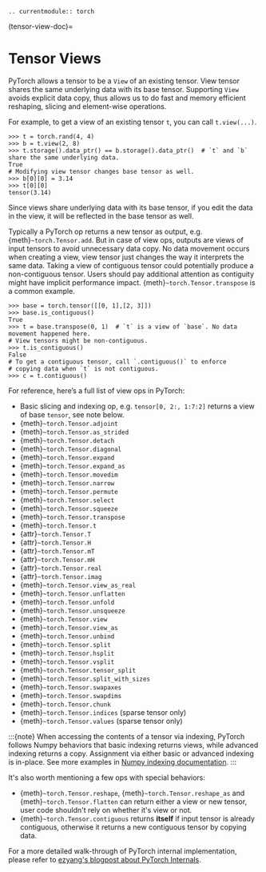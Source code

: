```{eval-rst}
.. currentmodule:: torch
```

(tensor-view-doc)=

# Tensor Views

PyTorch allows a tensor to be a `View` of an existing tensor. View tensor shares the same underlying data
with its base tensor. Supporting `View` avoids explicit data copy, thus allows us to do fast and memory efficient
reshaping, slicing and element-wise operations.

For example, to get a view of an existing tensor `t`, you can call `t.view(...)`.

```
>>> t = torch.rand(4, 4)
>>> b = t.view(2, 8)
>>> t.storage().data_ptr() == b.storage().data_ptr()  # `t` and `b` share the same underlying data.
True
# Modifying view tensor changes base tensor as well.
>>> b[0][0] = 3.14
>>> t[0][0]
tensor(3.14)
```

Since views share underlying data with its base tensor, if you edit the data
in the view, it will be reflected in the base tensor as well.

Typically a PyTorch op returns a new tensor as output, e.g. {meth}`~torch.Tensor.add`.
But in case of view ops, outputs are views of input tensors to avoid unnecessary data copy.
No data movement occurs when creating a view, view tensor just changes the way
it interprets the same data. Taking a view of contiguous tensor could potentially produce a non-contiguous tensor.
Users should pay additional attention as contiguity might have implicit performance impact.
{meth}`~torch.Tensor.transpose` is a common example.

```
>>> base = torch.tensor([[0, 1],[2, 3]])
>>> base.is_contiguous()
True
>>> t = base.transpose(0, 1)  # `t` is a view of `base`. No data movement happened here.
# View tensors might be non-contiguous.
>>> t.is_contiguous()
False
# To get a contiguous tensor, call `.contiguous()` to enforce
# copying data when `t` is not contiguous.
>>> c = t.contiguous()
```

For reference, here’s a full list of view ops in PyTorch:

- Basic slicing and indexing op, e.g. `tensor[0, 2:, 1:7:2]` returns a view of base `tensor`, see note below.
- {meth}`~torch.Tensor.adjoint`
- {meth}`~torch.Tensor.as_strided`
- {meth}`~torch.Tensor.detach`
- {meth}`~torch.Tensor.diagonal`
- {meth}`~torch.Tensor.expand`
- {meth}`~torch.Tensor.expand_as`
- {meth}`~torch.Tensor.movedim`
- {meth}`~torch.Tensor.narrow`
- {meth}`~torch.Tensor.permute`
- {meth}`~torch.Tensor.select`
- {meth}`~torch.Tensor.squeeze`
- {meth}`~torch.Tensor.transpose`
- {meth}`~torch.Tensor.t`
- {attr}`~torch.Tensor.T`
- {attr}`~torch.Tensor.H`
- {attr}`~torch.Tensor.mT`
- {attr}`~torch.Tensor.mH`
- {attr}`~torch.Tensor.real`
- {attr}`~torch.Tensor.imag`
- {meth}`~torch.Tensor.view_as_real`
- {meth}`~torch.Tensor.unflatten`
- {meth}`~torch.Tensor.unfold`
- {meth}`~torch.Tensor.unsqueeze`
- {meth}`~torch.Tensor.view`
- {meth}`~torch.Tensor.view_as`
- {meth}`~torch.Tensor.unbind`
- {meth}`~torch.Tensor.split`
- {meth}`~torch.Tensor.hsplit`
- {meth}`~torch.Tensor.vsplit`
- {meth}`~torch.Tensor.tensor_split`
- {meth}`~torch.Tensor.split_with_sizes`
- {meth}`~torch.Tensor.swapaxes`
- {meth}`~torch.Tensor.swapdims`
- {meth}`~torch.Tensor.chunk`
- {meth}`~torch.Tensor.indices` (sparse tensor only)
- {meth}`~torch.Tensor.values` (sparse tensor only)

:::{note}
When accessing the contents of a tensor via indexing, PyTorch follows Numpy behaviors
that basic indexing returns views, while advanced indexing returns a copy.
Assignment via either basic or advanced indexing is in-place. See more examples in
[Numpy indexing documentation](https://numpy.org/doc/stable/user/basics.indexing.html).
:::

It's also worth mentioning a few ops with special behaviors:

- {meth}`~torch.Tensor.reshape`, {meth}`~torch.Tensor.reshape_as` and {meth}`~torch.Tensor.flatten` can return either a view or new tensor, user code shouldn't rely on whether it's view or not.
- {meth}`~torch.Tensor.contiguous` returns **itself** if input tensor is already contiguous, otherwise it returns a new contiguous tensor by copying data.

For a more detailed walk-through of PyTorch internal implementation,
please refer to [ezyang's blogpost about PyTorch Internals](http://blog.ezyang.com/2019/05/pytorch-internals/).
